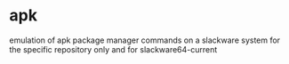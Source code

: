 # apk
emulation of apk package manager commands on a slackware system for the specific repository only and for slackware64-current

